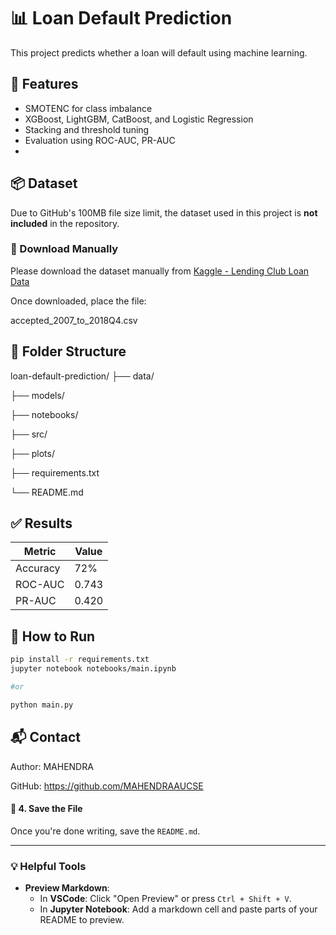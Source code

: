 # 📊 Loan Default Prediction

This project predicts whether a loan will default using machine learning.

## 🚀 Features
- SMOTENC for class imbalance
- XGBoost, LightGBM, CatBoost, and Logistic Regression
- Stacking and threshold tuning
- Evaluation using ROC-AUC, PR-AUC
- 
## 📦 Dataset

Due to GitHub's 100MB file size limit, the dataset used in this project is **not included** in the repository.

### 🔗 Download Manually

Please download the dataset manually from [Kaggle - Lending Club Loan Data]([https://www.kaggle.com/datasets/wordsforthewise/lending-club])

Once downloaded, place the file:

accepted_2007_to_2018Q4.csv

## 📁 Folder Structure
loan-default-prediction/
├── data/

├── models/

├── notebooks/

├── src/

├── plots/

├── requirements.txt

└── README.md

## ✅ Results

| Metric     | Value  |
|------------|--------|
| Accuracy   | 72%    |
| ROC-AUC    | 0.743  |
| PR-AUC     | 0.420  |

## 🔧 How to Run

```bash
pip install -r requirements.txt
jupyter notebook notebooks/main.ipynb

#or

python main.py
```

## 📬 Contact

Author: MAHENDRA

GitHub: https://github.com/MAHENDRAAUCSE
#### 🔹 **4. Save the File**

Once you're done writing, save the `README.md`.

---

### 💡 Helpful Tools

- **Preview Markdown**:
  - In **VSCode**: Click "Open Preview" or press `Ctrl + Shift + V`.
  - In **Jupyter Notebook**: Add a markdown cell and paste parts of your README to preview.


